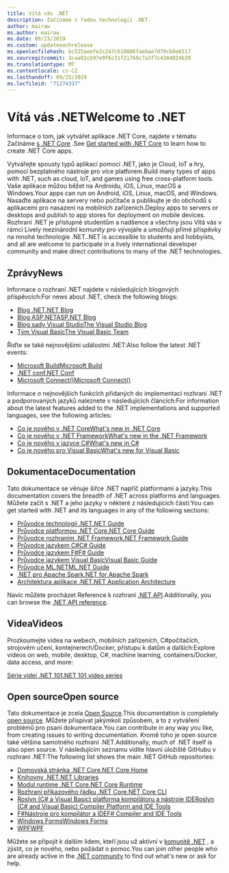 ```yaml
---
title: Vítá vás .NET
description: Začínáme s řadou technologií .NET.
author: mairaw
ms.author: mairaw
ms.date: 09/23/2019
ms.custom: updateeachrelease
ms.openlocfilehash: bc525aeefe2c247c610886fae6ae7d79cb9e6517
ms.sourcegitcommit: 3caa92cb97e9f6c31f21769c7a3f7c4304024b39
ms.translationtype: MT
ms.contentlocale: cs-CZ
ms.lasthandoff: 09/25/2019
ms.locfileid: "71274337"
---
```

# <a name="welcome-to-net"></a><span data-ttu-id="12f52-103">Vítá vás .NET</span><span class="sxs-lookup"><span data-stu-id="12f52-103">Welcome to .NET</span></span>

<span data-ttu-id="12f52-104">Informace o tom, jak vytvářet aplikace .NET Core, najdete v tématu Začínáme [s .NET Core](core/get-started.md) .</span><span class="sxs-lookup"><span data-stu-id="12f52-104">See [Get started with .NET Core](core/get-started.md) to learn how to create .NET Core apps.</span></span>

<span data-ttu-id="12f52-105">Vytvářejte spousty typů aplikací pomocí .NET, jako je Cloud, IoT a hry, pomocí bezplatného nástroje pro více platforem.</span><span class="sxs-lookup"><span data-stu-id="12f52-105">Build many types of apps with .NET, such as cloud, IoT, and games using free cross-platform tools.</span></span> <span data-ttu-id="12f52-106">Vaše aplikace můžou běžet na Androidu, iOS, Linux, macOS a Windows.</span><span class="sxs-lookup"><span data-stu-id="12f52-106">Your apps can run on Android, iOS, Linux, macOS, and Windows.</span></span> <span data-ttu-id="12f52-107">Nasaďte aplikace na servery nebo počítače a publikujte je do obchodů s aplikacemi pro nasazení na mobilních zařízeních.</span><span class="sxs-lookup"><span data-stu-id="12f52-107">Deploy apps to servers or desktops and publish to app stores for deployment on mobile devices.</span></span> <span data-ttu-id="12f52-108">Rozhraní .NET je přístupné studentům a nadšence a všechny jsou Vítá vás v rámci Lively mezinárodní komunity pro vývojáře a umožňují přímé příspěvky na mnohé technologie .NET.</span><span class="sxs-lookup"><span data-stu-id="12f52-108">.NET is accessible to students and hobbyists, and all are welcome to participate in a lively international developer community and make direct contributions to many of the .NET technologies.</span></span>

## <a name="news"></a><span data-ttu-id="12f52-109">Zprávy</span><span class="sxs-lookup"><span data-stu-id="12f52-109">News</span></span>

<span data-ttu-id="12f52-110">Informace o rozhraní .NET najdete v následujících blogových příspěvcích:</span><span class="sxs-lookup"><span data-stu-id="12f52-110">For news about .NET, check the following blogs:</span></span>

- [<span data-ttu-id="12f52-111">Blog .NET</span><span class="sxs-lookup"><span data-stu-id="12f52-111">.NET Blog</span></span>](https://devblogs.microsoft.com/dotnet/)
- [<span data-ttu-id="12f52-112">Blog ASP.NET</span><span class="sxs-lookup"><span data-stu-id="12f52-112">ASP.NET Blog</span></span>](https://devblogs.microsoft.com/aspnet/)
- [<span data-ttu-id="12f52-113">Blog sady Visual Studio</span><span class="sxs-lookup"><span data-stu-id="12f52-113">The Visual Studio Blog</span></span>](https://devblogs.microsoft.com/visualstudio/)
- [<span data-ttu-id="12f52-114">Tým Visual Basic</span><span class="sxs-lookup"><span data-stu-id="12f52-114">The Visual Basic Team</span></span>](https://devblogs.microsoft.com/vbteam/)

<span data-ttu-id="12f52-115">Řiďte se také nejnovějšími událostmi .NET:</span><span class="sxs-lookup"><span data-stu-id="12f52-115">Also follow the latest .NET events:</span></span>

- [<span data-ttu-id="12f52-116">Microsoft Build</span><span class="sxs-lookup"><span data-stu-id="12f52-116">Microsoft Build</span></span>](https://www.microsoft.com/build)
- [<span data-ttu-id="12f52-117">.NET conf</span><span class="sxs-lookup"><span data-stu-id="12f52-117">.NET Conf</span></span>](https://www.dotnetconf.net/)
- [<span data-ttu-id="12f52-118">Microsoft Connect()</span><span class="sxs-lookup"><span data-stu-id="12f52-118">Microsoft Connect()</span></span>](https://www.microsoft.com/connectevent)

<span data-ttu-id="12f52-119">Informace o nejnovějších funkcích přidaných do implementací rozhraní .NET a podporovaných jazyků naleznete v následujících článcích:</span><span class="sxs-lookup"><span data-stu-id="12f52-119">For information about the latest features added to the .NET implementations and supported languages, see the following articles:</span></span>

- [<span data-ttu-id="12f52-120">Co je nového v .NET Core</span><span class="sxs-lookup"><span data-stu-id="12f52-120">What's new in .NET Core</span></span>](core/whats-new/index.md)
- [<span data-ttu-id="12f52-121">Co je nového v .NET Framework</span><span class="sxs-lookup"><span data-stu-id="12f52-121">What's new in the .NET Framework</span></span>](framework/whats-new/index.md)
- [<span data-ttu-id="12f52-122">Co je nového v jazyce C#</span><span class="sxs-lookup"><span data-stu-id="12f52-122">What's new in C#</span></span>](csharp/whats-new/index.md)
- [<span data-ttu-id="12f52-123">Co je nového pro Visual Basic</span><span class="sxs-lookup"><span data-stu-id="12f52-123">What's new for Visual Basic</span></span>](visual-basic/getting-started/whats-new.md)

## <a name="documentation"></a><span data-ttu-id="12f52-124">Dokumentace</span><span class="sxs-lookup"><span data-stu-id="12f52-124">Documentation</span></span>

<span data-ttu-id="12f52-125">Tato dokumentace se věnuje šířce .NET napříč platformami a jazyky.</span><span class="sxs-lookup"><span data-stu-id="12f52-125">This documentation covers the breadth of .NET across platforms and languages.</span></span> <span data-ttu-id="12f52-126">Můžete začít s .NET a jeho jazyky v některé z následujících částí:</span><span class="sxs-lookup"><span data-stu-id="12f52-126">You can get started with .NET and its languages in any of the following sections:</span></span>

- [<span data-ttu-id="12f52-127">Průvodce technologií .NET</span><span class="sxs-lookup"><span data-stu-id="12f52-127">.NET Guide</span></span>](standard/index.md)
- [<span data-ttu-id="12f52-128">Průvodce platformou .NET Core</span><span class="sxs-lookup"><span data-stu-id="12f52-128">.NET Core Guide</span></span>](core/index.md)
- [<span data-ttu-id="12f52-129">Průvodce rozhraním .NET Framework</span><span class="sxs-lookup"><span data-stu-id="12f52-129">.NET Framework Guide</span></span>](framework/index.md)
- [<span data-ttu-id="12f52-130">Průvodce jazykem C#</span><span class="sxs-lookup"><span data-stu-id="12f52-130">C# Guide</span></span>](csharp/index.md)
- [<span data-ttu-id="12f52-131">Průvodce jazykem F#</span><span class="sxs-lookup"><span data-stu-id="12f52-131">F# Guide</span></span>](fsharp/index.md)
- [<span data-ttu-id="12f52-132">Průvodce jazykem Visual Basic</span><span class="sxs-lookup"><span data-stu-id="12f52-132">Visual Basic Guide</span></span>](visual-basic/index.md)
- [<span data-ttu-id="12f52-133">Průvodce ML.NET</span><span class="sxs-lookup"><span data-stu-id="12f52-133">ML.NET Guide</span></span>](machine-learning/index.yml)
- [<span data-ttu-id="12f52-134">.NET pro Apache Spark</span><span class="sxs-lookup"><span data-stu-id="12f52-134">.NET for Apache Spark</span></span>](spark/index.yml)
- [<span data-ttu-id="12f52-135">Architektura aplikace .NET</span><span class="sxs-lookup"><span data-stu-id="12f52-135">.NET Application Architecture</span></span>](architecture/index.yml)

<span data-ttu-id="12f52-136">Navíc můžete procházet Reference k rozhraní [.NET API](/dotnet/api).</span><span class="sxs-lookup"><span data-stu-id="12f52-136">Additionally, you can browse the [.NET API reference](/dotnet/api).</span></span>

## <a name="videos"></a><span data-ttu-id="12f52-137">Videa</span><span class="sxs-lookup"><span data-stu-id="12f52-137">Videos</span></span>

<span data-ttu-id="12f52-138">Prozkoumejte videa na webech, mobilních zařízeních, C#počítačích, strojovém učení, kontejnerech/Docker, přístupu k datům a dalších:</span><span class="sxs-lookup"><span data-stu-id="12f52-138">Explore videos on web, mobile, desktop, C#, machine learning, containers/Docker, data access, and more:</span></span>

[<span data-ttu-id="12f52-139">Série videí .NET 101</span><span class="sxs-lookup"><span data-stu-id="12f52-139">.NET 101 video series</span></span>](https://dotnet.microsoft.com/learn/videos)

## <a name="open-source"></a><span data-ttu-id="12f52-140">Open source</span><span class="sxs-lookup"><span data-stu-id="12f52-140">Open source</span></span>

<span data-ttu-id="12f52-141">Tato dokumentace je zcela [Open Source](https://github.com/dotnet/docs).</span><span class="sxs-lookup"><span data-stu-id="12f52-141">This documentation is completely [open source](https://github.com/dotnet/docs).</span></span> <span data-ttu-id="12f52-142">Můžete přispívat jakýmkoli způsobem, a to z vytváření problémů pro psaní dokumentace.</span><span class="sxs-lookup"><span data-stu-id="12f52-142">You can contribute in any way you like, from creating issues to writing documentation.</span></span> <span data-ttu-id="12f52-143">Kromě toho je open source také většina samotného rozhraní .NET.</span><span class="sxs-lookup"><span data-stu-id="12f52-143">Additionally, much of .NET itself is also open source.</span></span> <span data-ttu-id="12f52-144">V následujícím seznamu vidíte hlavní úložiště GitHubu v rozhraní .NET:</span><span class="sxs-lookup"><span data-stu-id="12f52-144">The following list shows the main .NET GitHub repositories:</span></span>

- [<span data-ttu-id="12f52-145">Domovská stránka .NET Core</span><span class="sxs-lookup"><span data-stu-id="12f52-145">.NET Core Home</span></span>](https://github.com/dotnet/core)
- [<span data-ttu-id="12f52-146">Knihovny .NET</span><span class="sxs-lookup"><span data-stu-id="12f52-146">.NET Libraries</span></span>](https://github.com/dotnet/corefx)
- [<span data-ttu-id="12f52-147">Modul runtime .NET Core</span><span class="sxs-lookup"><span data-stu-id="12f52-147">.NET Core Runtime</span></span>](https://github.com/dotnet/coreclr)
- [<span data-ttu-id="12f52-148">Rozhraní příkazového řádku .NET Core</span><span class="sxs-lookup"><span data-stu-id="12f52-148">.NET Core CLI</span></span>](https://github.com/dotnet/cli)
- [<span data-ttu-id="12f52-149">Roslyn (C# a Visual Basic) platforma kompilátoru a nástroje IDE</span><span class="sxs-lookup"><span data-stu-id="12f52-149">Roslyn (C# and Visual Basic) Compiler Platform and IDE Tools</span></span>](https://github.com/dotnet/roslyn)
- [<span data-ttu-id="12f52-150">F#Nástroje pro kompilátor a IDE</span><span class="sxs-lookup"><span data-stu-id="12f52-150">F# Compiler and IDE Tools</span></span>](https://github.com/microsoft/visualfsharp)
- [<span data-ttu-id="12f52-151">Windows Forms</span><span class="sxs-lookup"><span data-stu-id="12f52-151">Windows Forms</span></span>](https://github.com/dotnet/winforms)
- [<span data-ttu-id="12f52-152">WPF</span><span class="sxs-lookup"><span data-stu-id="12f52-152">WPF</span></span>](https://github.com/dotnet/wpf)

<span data-ttu-id="12f52-153">Můžete se připojit k dalším lidem, kteří jsou už aktivní v [komunitě .NET](https://dotnet.microsoft.com/platform/community) , a zjistit, co je nového, nebo požádat o pomoc.</span><span class="sxs-lookup"><span data-stu-id="12f52-153">You can join other people who are already active in the [.NET community](https://dotnet.microsoft.com/platform/community) to find out what's new or ask for help.</span></span>
